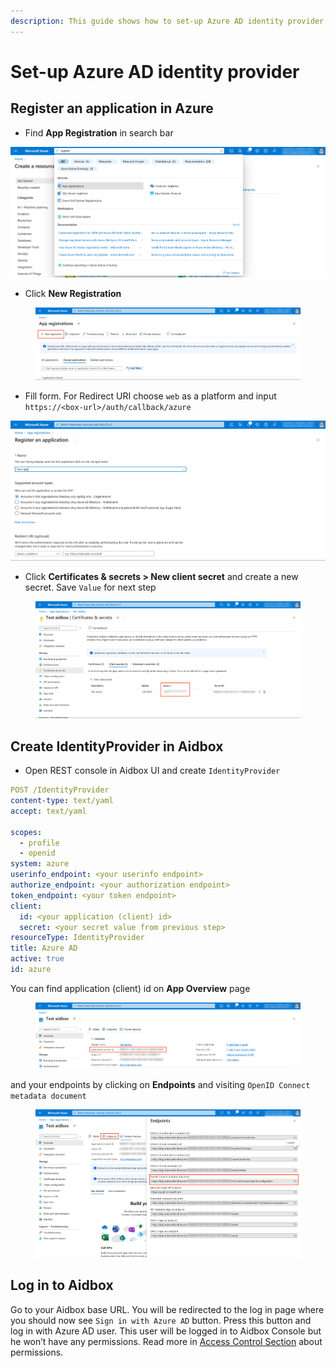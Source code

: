 ```yaml
---
description: This guide shows how to set-up Azure AD identity provider with Aidbox
---
```


# Set-up Azure AD identity provider

## Register an application in Azure

* Find **App Registration** in search bar

![](../../.gitbook/assets/azure7.png)

* Click **New Registration**

<figure><img src="../../.gitbook/assets/spaces_-LHqtKiuedlcKJLm337__uploads_git-blob-83834d5ed70499fcfd4585a9a56febbebaf46af8_azure0.png" alt=""><figcaption></figcaption></figure>

* Fill form. For Redirect URI choose `web` as a platform and input `https://<box-url>/auth/callback/azure`

![](../../.gitbook/assets/azure4.png)

* Click **Certificates & secrets > New client secret** and create a new secret. Save `Value` for next step

<figure><img src="../../.gitbook/assets/spaces_-LHqtKiuedlcKJLm337__uploads_git-blob-c80aad22e2b9fa1bee113d9ff9c19e226be35e8a_azure3.png" alt=""><figcaption></figcaption></figure>

## Create IdentityProvider in Aidbox

* Open REST console in Aidbox UI and create `IdentityProvider`

```yaml
POST /IdentityProvider
content-type: text/yaml
accept: text/yaml

scopes:
  - profile
  - openid
system: azure
userinfo_endpoint: <your userinfo endpoint>
authorize_endpoint: <your authorization endpoint>
token_endpoint: <your token endpoint>
client:
  id: <your application (client) id>
  secret: <your secret value from previous step>
resourceType: IdentityProvider
title: Azure AD
active: true
id: azure
```

You can find application (client) id on **App Overview** page

<figure><img src="../../.gitbook/assets/spaces_-LHqtKiuedlcKJLm337__uploads_git-blob-4833cc9444c2a38a76f8edc0759fb36622368c90_azure5.png" alt=""><figcaption></figcaption></figure>

and your endpoints by clicking on **Endpoints** and visiting `OpenID Connect metadata document`

<figure><img src="../../.gitbook/assets/spaces_-LHqtKiuedlcKJLm337__uploads_git-blob-8f857e9e29de04af413036e10747e7eadf94bcad_azure2.png" alt=""><figcaption></figcaption></figure>

## Log in to Aidbox

Go to your Aidbox base URL. You will be redirected to the log in page where you should now see `Sign in with Azure AD` button. Press this button and log in with Azure AD user. This user will be logged in to Aidbox Console but he won’t have any permissions. Read more in [Access Control Section](../security/) about permissions.
